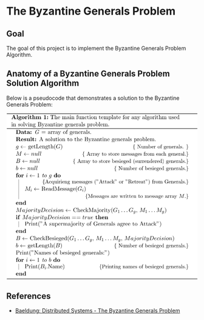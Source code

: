 # The Byzantine Generals Problem

## Goal

The goal of this project is to implement the Byzantine Generals Problem Algorithm.

## Anatomy of a Byzantine Generals Problem Solution Algorithm

Below is a pseudocode that demonstrates a solution to the Byzantine Generals Problem:

![Byzantine Generals Problem Algorithm](img/bgp-algorithm-with-background.svg)

## References

- [Baeldung: Distributed Systems - The Byzantine Generals Problem](https://www.baeldung.com/cs/distributed-systems-the-byzantine-generals-problem#:~:text=The%20Byzantine%20generals%20problem%20is%20a%20well-known%20concept%20in,developed%20the%20idea%20in%201982.)
